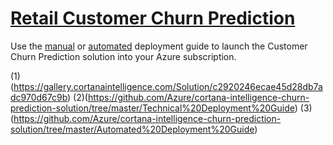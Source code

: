  # [Retail Customer Churn Prediction](1)
 
 Use the [manual](2) or [automated](3) deployment guide to launch the Customer Churn Prediction solution into your Azure subscription. 

(1)(https://gallery.cortanaintelligence.com/Solution/c2920246ecae45d28db7adc970d67c9b)
(2)(https://github.com/Azure/cortana-intelligence-churn-prediction-solution/tree/master/Technical%20Deployment%20Guide)
(3)(https://github.com/Azure/cortana-intelligence-churn-prediction-solution/tree/master/Automated%20Deployment%20Guide)
